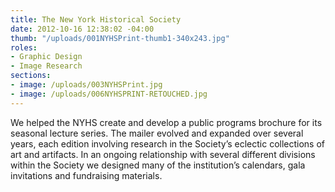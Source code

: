 ```yaml
---
title: The New York Historical Society
date: 2012-10-16 12:38:02 -04:00
thumb: "/uploads/001NYHSPrint-thumb1-340x243.jpg"
roles:
- Graphic Design
- Image Research
sections:
- image: /uploads/003NYHSPrint.jpg
- image: /uploads/006NYHSPRINT-RETOUCHED.jpg
---
```

We helped the NYHS create and develop a public programs brochure for its seasonal lecture series. The mailer evolved and expanded over several years, each edition involving research in the Society’s eclectic collections of art and artifacts. In an ongoing relationship with several different divisions within the Society we designed many of the institution’s calendars, gala invitations and fundraising materials.

